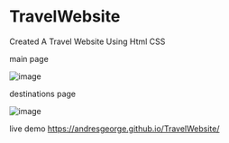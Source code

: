 # TravelWebsite
Created  A Travel Website Using Html CSS




main page

![image](https://user-images.githubusercontent.com/26048616/190760199-d15ecdf1-7771-476f-b823-e1cb70ae6010.png)



destinations  page

![image](https://user-images.githubusercontent.com/26048616/190770487-6bfe0289-abf2-42db-927a-6a9e0075da86.png)



live demo
https://andresgeorge.github.io/TravelWebsite/
